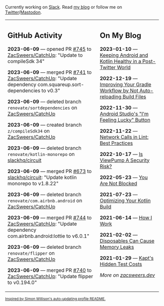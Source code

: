 Currently working on [Slack](https://slack.com/). Read [my blog](https://zacsweers.dev/) or follow me on [Twitter](https://twitter.com/ZacSweers)/[Mastodon](https://hachyderm.io/@ZacSweers).

<table><tr><td valign="top" width="60%">

## GitHub Activity
<!-- githubActivity starts -->
**2023-06-09** — opened PR [#745](https://github.com/ZacSweers/CatchUp/pull/745) to [ZacSweers/CatchUp](https://github.com/ZacSweers/CatchUp): "Update to compileSdk 34"

**2023-06-09** — merged PR [#741](https://github.com/ZacSweers/CatchUp/pull/741) to [ZacSweers/CatchUp](https://github.com/ZacSweers/CatchUp): "Update dependency com.squareup.sort-dependencies to v0.3"

**2023-06-09** — deleted branch `renovate/sortdependencies` on [ZacSweers/CatchUp](https://github.com/ZacSweers/CatchUp)

**2023-06-09** — created branch `z/compileSdk34` on [ZacSweers/CatchUp](https://github.com/ZacSweers/CatchUp)

**2023-06-09** — deleted branch `renovate/kotlin-monorepo` on [slackhq/circuit](https://github.com/slackhq/circuit)

**2023-06-09** — merged PR [#673](https://github.com/slackhq/circuit/pull/673) to [slackhq/circuit](https://github.com/slackhq/circuit): "Update kotlin monorepo to v1.8.22"

**2023-06-09** — deleted branch `renovate/com.airbnb.android` on [ZacSweers/CatchUp](https://github.com/ZacSweers/CatchUp)

**2023-06-09** — merged PR [#744](https://github.com/ZacSweers/CatchUp/pull/744) to [ZacSweers/CatchUp](https://github.com/ZacSweers/CatchUp): "Update dependency com.airbnb.android:lottie to v6.0.1"

**2023-06-09** — deleted branch `renovate/flipper` on [ZacSweers/CatchUp](https://github.com/ZacSweers/CatchUp)

**2023-06-09** — merged PR [#740](https://github.com/ZacSweers/CatchUp/pull/740) to [ZacSweers/CatchUp](https://github.com/ZacSweers/CatchUp): "Update flipper to v0.194.0"
<!-- githubActivity ends -->
</td><td valign="top" width="40%">

## On My Blog
<!-- blog starts -->
**2023-01-10** — [Keeping Android and Kotlin Healthy in a Post-Twitter World](https://www.zacsweers.dev/keeping-android-healthy/)

**2022-12-19** — [Improving Your Gradle Workflow by Not Auto-reloading Build Files](https://www.zacsweers.dev/improving-your-workflow-by-not-auto-reloading-build-files/)

**2022-11-30** — [Android Studio's "I'm Feeling Lucky" Button](https://www.zacsweers.dev/android-studios-im-feeling-lucky-button/)

**2022-11-22** — [Network Calls in Lint: Best Practices](https://www.zacsweers.dev/network-calls-in-lint-best-practices/)

**2022-10-17** — [Is ViewPump A Security Risk?](https://www.zacsweers.dev/is-viewpump-a-security-risk/)

**2022-05-23** — [You Are Not Blocked](https://www.zacsweers.dev/you-are-not-blocked/)

**2021-07-23** — [Optimizing Your Kotlin Build](https://www.zacsweers.dev/optimizing-your-kotlin-build/)

**2021-06-14** — [How I Work](https://www.zacsweers.dev/how-i-work/)

**2021-02-02** — [Disposables Can Cause Memory Leaks](https://www.zacsweers.dev/disposables-can-cause-memory-leaks/)

**2021-01-29** — [Kapt's Hidden Test Costs](https://www.zacsweers.dev/kapts-hidden-test-costs/)
<!-- blog ends -->
_More on [zacsweers.dev](https://zacsweers.dev/)_
</td></tr></table>

<sub><a href="https://simonwillison.net/2020/Jul/10/self-updating-profile-readme/">Inspired by Simon Willison's auto-updating profile README.</a></sub>